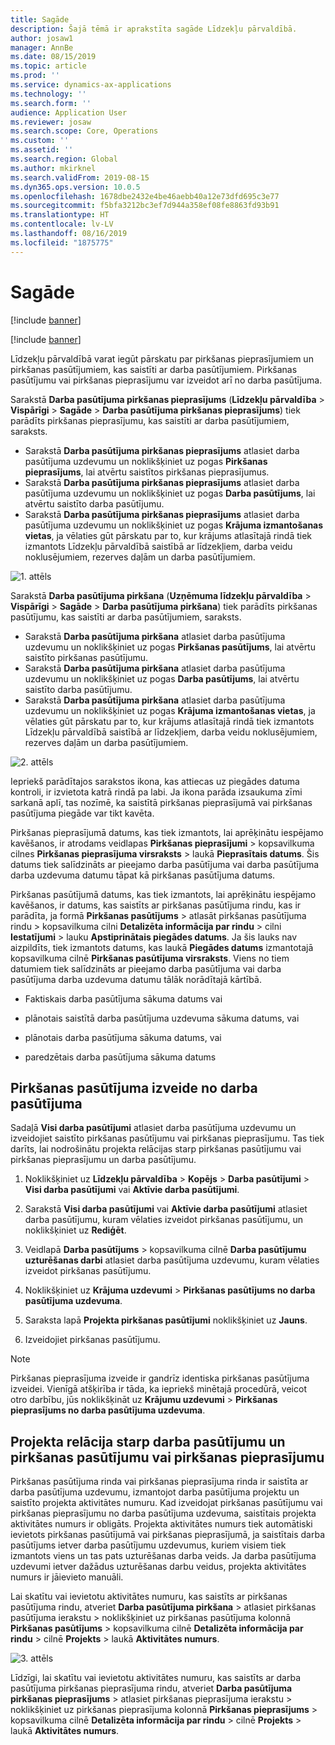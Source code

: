 ```yaml
---
title: Sagāde
description: Šajā tēmā ir aprakstīta sagāde Līdzekļu pārvaldībā.
author: josaw1
manager: AnnBe
ms.date: 08/15/2019
ms.topic: article
ms.prod: ''
ms.service: dynamics-ax-applications
ms.technology: ''
ms.search.form: ''
audience: Application User
ms.reviewer: josaw
ms.search.scope: Core, Operations
ms.custom: ''
ms.assetid: ''
ms.search.region: Global
ms.author: mkirknel
ms.search.validFrom: 2019-08-15
ms.dyn365.ops.version: 10.0.5
ms.openlocfilehash: 1678dbe2432e4be46aebb40a12e73dfd695c3e77
ms.sourcegitcommit: f5bfa3212bc3ef7d944a358ef08fe8863fd93b91
ms.translationtype: HT
ms.contentlocale: lv-LV
ms.lasthandoff: 08/16/2019
ms.locfileid: "1875775"
---
```

# <a name="procurement"></a>Sagāde


[!include [banner](../../includes/banner.md)]

[!include [banner](../../includes/preview-banner.md)]

Līdzekļu pārvaldībā varat iegūt pārskatu par pirkšanas pieprasījumiem un pirkšanas pasūtījumiem, kas saistīti ar darba pasūtījumiem. Pirkšanas pasūtījumu vai pirkšanas pieprasījumu var izveidot arī no darba pasūtījuma.

Sarakstā **Darba pasūtījuma pirkšanas pieprasījums** (**Līdzekļu pārvaldība** > **Vispārīgi** > **Sagāde** > **Darba pasūtījuma pirkšanas pieprasījums**) tiek parādīts pirkšanas pieprasījumu, kas saistīti ar darba pasūtījumiem, saraksts.

- Sarakstā **Darba pasūtījuma pirkšanas pieprasījums** atlasiet darba pasūtījuma uzdevumu un noklikšķiniet uz pogas **Pirkšanas pieprasījums**, lai atvērtu saistītos pirkšanas pieprasījumus.  
- Sarakstā **Darba pasūtījuma pirkšanas pieprasījums** atlasiet darba pasūtījuma uzdevumu un noklikšķiniet uz pogas **Darba pasūtījums**, lai atvērtu saistīto darba pasūtījumu.  
- Sarakstā **Darba pasūtījuma pirkšanas pieprasījums** atlasiet darba pasūtījuma uzdevumu un noklikšķiniet uz pogas **Krājuma izmantošanas vietas**, ja vēlaties gūt pārskatu par to, kur krājums atlasītajā rindā tiek izmantots Līdzekļu pārvaldībā saistībā ar līdzekļiem, darba veidu noklusējumiem, rezerves daļām un darba pasūtījumiem. 

![1. attēls](media/08-work-orders.png)


Sarakstā **Darba pasūtījuma pirkšana** (**Uzņēmuma līdzekļu pārvaldība** > **Vispārīgi** > **Sagāde** > **Darba pasūtījuma pirkšana**) tiek parādīts pirkšanas pasūtījumu, kas saistīti ar darba pasūtījumiem, saraksts.

- Sarakstā **Darba pasūtījuma pirkšana** atlasiet darba pasūtījuma uzdevumu un noklikšķiniet uz pogas **Pirkšanas pasūtījums**, lai atvērtu saistīto pirkšanas pasūtījumu.  
- Sarakstā **Darba pasūtījuma pirkšana** atlasiet darba pasūtījuma uzdevumu un noklikšķiniet uz pogas **Darba pasūtījums**, lai atvērtu saistīto darba pasūtījumu.  
- Sarakstā **Darba pasūtījuma pirkšana** atlasiet darba pasūtījuma uzdevumu un noklikšķiniet uz pogas **Krājuma izmantošanas vietas**, ja vēlaties gūt pārskatu par to, kur krājums atlasītajā rindā tiek izmantots Līdzekļu pārvaldībā saistībā ar līdzekļiem, darba veidu noklusējumiem, rezerves daļām un darba pasūtījumiem. 

![2. attēls](media/09-work-orders.png)


Iepriekš parādītajos sarakstos ikona, kas attiecas uz piegādes datuma kontroli, ir izvietota katrā rindā pa labi. Ja ikona parāda izsaukuma zīmi sarkanā aplī, tas nozīmē, ka saistītā pirkšanas pieprasījumā vai pirkšanas pasūtījuma piegāde var tikt kavēta.

Pirkšanas pieprasījumā datums, kas tiek izmantots, lai aprēķinātu iespējamo kavēšanos, ir atrodams veidlapas **Pirkšanas pieprasījumi** > kopsavilkuma cilnes **Pirkšanas pieprasījuma virsraksts** > laukā **Pieprasītais datums**. Šis datums tiek salīdzināts ar pieejamo darba pasūtījuma vai darba pasūtījuma darba uzdevuma datumu tāpat kā pirkšanas pasūtījuma datums.

Pirkšanas pasūtījumā datums, kas tiek izmantots, lai aprēķinātu iespējamo kavēšanos, ir datums, kas saistīts ar pirkšanas pasūtījuma rindu, kas ir parādīta, ja formā **Pirkšanas pasūtījums** > atlasāt pirkšanas pasūtījuma rindu > kopsavilkuma cilni **Detalizēta informācija par rindu** > cilni **Iestatījumi** > lauku **Apstiprinātais piegādes datums**. Ja šis lauks nav aizpildīts, tiek izmantots datums, kas laukā **Piegādes datums** izmantotajā kopsavilkuma cilnē **Pirkšanas pasūtījuma virsraksts**. Viens no tiem datumiem tiek salīdzināts ar pieejamo darba pasūtījuma vai darba pasūtījuma darba uzdevuma datumu tālāk norādītajā kārtībā.

- Faktiskais darba pasūtījuma sākuma datums vai  

- plānotais saistītā darba pasūtījuma uzdevuma sākuma datums, vai  

- plānotais darba pasūtījuma sākuma datums, vai  

- paredzētais darba pasūtījuma sākuma datums  


## <a name="create-purchase-order-from-a-work-order"></a>Pirkšanas pasūtījuma izveide no darba pasūtījuma

Sadaļā **Visi darba pasūtījumi** atlasiet darba pasūtījuma uzdevumu un izveidojiet saistīto pirkšanas pasūtījumu vai pirkšanas pieprasījumu. Tas tiek darīts, lai nodrošinātu projekta relācijas starp pirkšanas pasūtījumu vai pirkšanas pieprasījumu un darba pasūtījumu.

1. Noklikšķiniet uz **Līdzekļu pārvaldība** > **Kopējs** > **Darba pasūtījumi** > **Visi darba pasūtījumi** vai **Aktīvie darba pasūtījumi**.

2. Sarakstā **Visi darba pasūtījumi** vai **Aktīvie darba pasūtījumi** atlasiet darba pasūtījumu, kuram vēlaties izveidot pirkšanas pasūtījumu, un noklikšķiniet uz **Rediģēt**.

3. Veidlapā **Darba pasūtījums** > kopsavilkuma cilnē **Darba pasūtījumu uzturēšanas darbi** atlasiet darba pasūtījuma uzdevumu, kuram vēlaties izveidot pirkšanas pasūtījumu.

4. Noklikšķiniet uz **Krājuma uzdevumi** > **Pirkšanas pasūtījums no darba pasūtījuma uzdevuma**.

5. Saraksta lapā **Projekta pirkšanas pasūtījumi** noklikšķiniet uz **Jauns**.

6. Izveidojiet pirkšanas pasūtījumu.

>[!NOTE]
>Pirkšanas pieprasījuma izveide ir gandrīz identiska pirkšanas pasūtījuma izveidei. Vienīgā atšķirība ir tāda, ka iepriekš minētajā procedūrā, veicot otro darbību, jūs noklikšķināt uz **Krājumu uzdevumi** > **Pirkšanas pieprasījums no darba pasūtījuma uzdevuma**.

## <a name="project-relation-between-work-order-and-purchase-order-or-purchase-requisition"></a>Projekta relācija starp darba pasūtījumu un pirkšanas pasūtījumu vai pirkšanas pieprasījumu

Pirkšanas pasūtījuma rinda vai pirkšanas pieprasījuma rinda ir saistīta ar darba pasūtījuma uzdevumu, izmantojot darba pasūtījuma projektu un saistīto projekta aktivitātes numuru. Kad izveidojat pirkšanas pasūtījumu vai pirkšanas pieprasījumu no darba pasūtījuma uzdevuma, saistītais projekta aktivitātes numurs ir obligāts. Projekta aktivitātes numurs tiek automātiski ievietots pirkšanas pasūtījumā vai pirkšanas pieprasījumā, ja saistītais darba pasūtījums ietver darba pasūtījumu uzdevumus, kuriem visiem tiek izmantots viens un tas pats uzturēšanas darba veids. Ja darba pasūtījuma uzdevumi ietver dažādus uzturēšanas darbu veidus, projekta aktivitātes numurs ir jāievieto manuāli.

Lai skatītu vai ievietotu aktivitātes numuru, kas saistīts ar pirkšanas pasūtījuma rindu, atveriet **Darba pasūtījuma pirkšana** > atlasiet pirkšanas pasūtījuma ierakstu > noklikšķiniet uz pirkšanas pasūtījuma kolonnā **Pirkšanas pasūtījums** > kopsavilkuma cilnē **Detalizēta informācija par rindu** > cilnē **Projekts** > laukā **Aktivitātes numurs**.


![3. attēls](media/10-work-orders.png)


Līdzīgi, lai skatītu vai ievietotu aktivitātes numuru, kas saistīts ar darba pasūtījuma pirkšanas pieprasījuma rindu, atveriet **Darba pasūtījuma pirkšanas pieprasījums** > atlasiet pirkšanas pieprasījuma ierakstu > noklikšķiniet uz pirkšanas pieprasījuma kolonnā **Pirkšanas pieprasījums** > kopsavilkuma cilnē **Detalizēta informācija par rindu** > cilnē **Projekts** > laukā **Aktivitātes numurs**.

